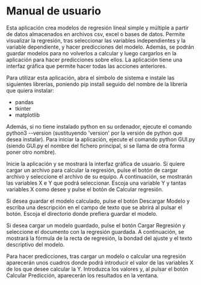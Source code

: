 # Manual de usuario
Esta aplicación crea modelos de regresión lineal simple y múltiple a partir de datos almacenados en archivos csv, excel o bases de datos. Permite visualizar la regresión, tras seleccionar las variables independientes y la variable dependiente, y hacer predicciones del modelo. Además, se podrán guardar modelos para no volverlos a calcular y luego cargarlos en la aplicación para hacer predicciones sobre ellos. La aplicación tiene una interfaz gráfica que permite hacer todas las acciones anteriores.

Para utilizar esta aplicación, abra el símbolo de sistema e instale las siguientes librerías, poniendo pip install seguido del nombre de la librería que quiera instalar:
- pandas
- tkinter
- matplotlib
  
Además, si no tiene instalado python en su ordenador, ejecute el comando python3 --version (sustituyendo 'version' por la versión de python que desea instalar).
Para iniciar la aplicación, ejecute el comando python GUI.py (siendo GUI.py el nombre del fichero principal, si se llama de otra forma poner otro nombre).

Inicie la aplicación y se mostrará la interfaz gráfica de usuario. Si quiere cargar un archivo para calcular la regresión, pulse el botón de cargar archivo y seleccione el archivo de su equipo.
A continuación, se mostrarán las variables X e Y que podrá seleccionar. Escoja una variable Y y tantas variables X como desee y pulse el botón de Calcular regresión. 

Si desea guardar el modelo calculado, pulse el botón Descargar Modelo y escriba una descripción en el campo de texto que se abrirá al pulsar el botón. Escoja el directorio donde prefiera guardar el modelo.

Si desea cargar un modelo guardado, pulse el botón Cargar Regresión y seleccione el documento con la regresión guardada. A continuación, se mostrará la fórmula de la recta de regresión, la bondad del ajuste y el texto descriptivo del modelo. 

Para hacer predicciones, tras cargar un modelo o calcular una regresión aparecerán unos cuadros donde podrá introducir el valor de las variables X de los que desee calcular la Y. Introduzca los valores y, al pulsar el botón Calcular Predicción, aparecerán los resultados en la ventana.

